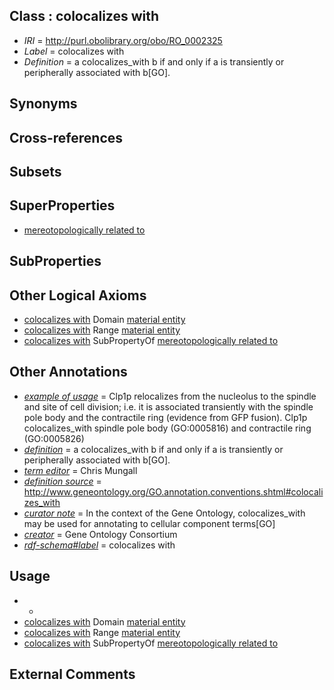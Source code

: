 
## Class : colocalizes with

 * *IRI* = http://purl.obolibrary.org/obo/RO_0002325
 * *Label* = colocalizes with
 * *Definition* = a colocalizes_with b if and only if  a is transiently or peripherally associated with b[GO].

## Synonyms


## Cross-references


## Subsets


## SuperProperties

 * [mereotopologically related to](../../RO/23/RO_0002323.md)

## SubProperties


## Other Logical Axioms

 * [colocalizes with](../../RO/25/RO_0002325.md) Domain [material entity](../../BFO/40/BFO_0000040.md)
 * [colocalizes with](../../RO/25/RO_0002325.md) Range [material entity](../../BFO/40/BFO_0000040.md)
 * [colocalizes with](../../RO/25/RO_0002325.md) SubPropertyOf [mereotopologically related to](../../RO/23/RO_0002323.md)

## Other Annotations

 * *[example of usage](../../IAO/12/IAO_0000112.md)* = Clp1p relocalizes from the nucleolus to the spindle and site of cell division; i.e. it is associated transiently with the spindle pole body and the contractile ring (evidence from GFP fusion). Clp1p colocalizes_with spindle pole body (GO:0005816) and contractile ring (GO:0005826)
 * *[definition](../../IAO/15/IAO_0000115.md)* = a colocalizes_with b if and only if  a is transiently or peripherally associated with b[GO].
 * *[term editor](../../IAO/17/IAO_0000117.md)* = Chris Mungall
 * *[definition source](../../IAO/19/IAO_0000119.md)* = http://www.geneontology.org/GO.annotation.conventions.shtml#colocalizes_with
 * *[curator note](../../IAO/32/IAO_0000232.md)* = In the context of the Gene Ontology, colocalizes_with may be used for annotating to cellular component terms[GO]
 * *[creator](../../or/creator.md)* = Gene Ontology Consortium
 * *[rdf-schema#label](../../el/rdf-schema#label.md)* = colocalizes with

## Usage

 * -
 * [colocalizes with](../../RO/25/RO_0002325.md) Domain [material entity](../../BFO/40/BFO_0000040.md)
 * [colocalizes with](../../RO/25/RO_0002325.md) Range [material entity](../../BFO/40/BFO_0000040.md)
 * [colocalizes with](../../RO/25/RO_0002325.md) SubPropertyOf [mereotopologically related to](../../RO/23/RO_0002323.md)

## External Comments

